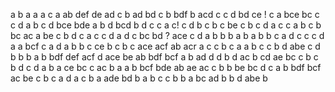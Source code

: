 a
b a
a 
a c
a
ab
def
de ad
c
b
ad bd
c
b
bdf
b
acd
c
c
d
bd ce !
c a
bce
bc
c
c
d
a b
c
d
bce bde
a
b d
bcd
b d
c
c a c!
c d
b c
b
c
be
c
b
c
d
a c
c
a b
c
b
bc ac
a
be
c
b d
c a
c
c
d
a d
c
bc bd ?
ace
c
d a
b
b
b
a b
a b
b
c a
d c
c
c
d
a
a
bcf
c
a
d
a b
b
c
ce
b
c
b
c
ace acf
ab acr
a c
c
b c
a
a b
c
c b
d
abe
c  d
b
b
b a
b
bdf def
acf
d
ace
be ab
bdf bcf
a
b
ad
d
d
b
d
ac
b
cd ae
bc
c b
c
b
d
c
d
a
b
a
ce bc
c
ac
b
a
a b
bcf
bde
ab
ae ac
c b
b
be bc
d
c
a
b
bdf bcf
ac
be
c b
c
a d
a
c
b
a
ade
bd
b
a
b c
c b
b
a
bc ad
b
b d
abe
b
